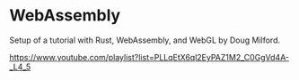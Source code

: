 # WebAssembly

Setup of a tutorial with Rust, WebAssembly, and WebGL by Doug Milford.

https://www.youtube.com/playlist?list=PLLqEtX6ql2EyPAZ1M2_C0GgVd4A-_L4_5

